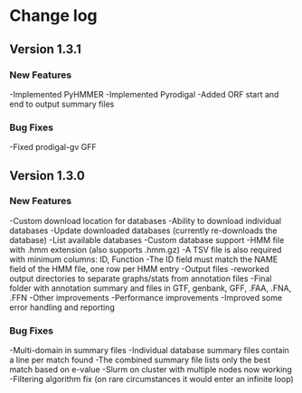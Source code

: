 # Change log

## Version 1.3.1

### New Features

-Implemented PyHMMER
-Implemented Pyrodigal
-Added ORF start and end to output summary files

### Bug Fixes

-Fixed prodigal-gv GFF

## Version 1.3.0

### New Features

-Custom download location for databases
-Ability to download individual databases
-Update downloaded databases (currently re-downloads the database)
-List available databases
-Custom database support
  -HMM file with .hmm extension (also supports .hmm.gz)
  -A TSV file is also required with minimum columns: ID, Function
  -The ID field must match the NAME field of the HMM file, one row per HMM entry
-Output files
  -reworked output directories to separate graphs/stats from annotation files
  -Final folder with annotation summary and files in GTF, genbank, GFF, .FAA, .FNA, .FFN
-Other improvements
  -Performance improvements
  -Improved some error handling and reporting

### Bug Fixes

-Multi-domain in summary files
  -Individual database summary files contain a line per match found
  -The combined summary file lists only the best match based on e-value
-Slurm on cluster with multiple nodes now working
-Filtering algorithm fix (on rare circumstances it would enter an infinite loop)
